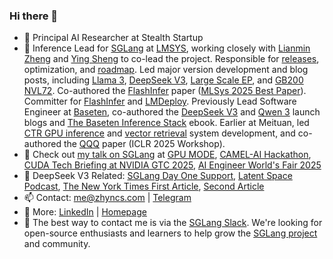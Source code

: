 ### Hi there 👋

- 🔭 Principal AI Researcher at Stealth Startup
- 💼 Inference Lead for [SGLang](https://github.com/sgl-project/sglang) at [LMSYS](https://lmsys.org/about/), working closely with [Lianmin Zheng](https://lmzheng.net/) and [Ying Sheng](https://sites.google.com/view/yingsheng/home) to co-lead the project. Responsible for [releases](https://github.com/sgl-project/sglang/releases), optimization, and [roadmap](https://github.com/sgl-project/sglang/issues/4042). Led major version development and blog posts, including [Llama 3](https://lmsys.org/blog/2024-07-25-sglang-llama3/), [DeepSeek V3](https://github.com/sgl-project/sglang/releases/tag/v0.4.1), [Large Scale EP](https://lmsys.org/blog/2025-05-05-large-scale-ep/), and [GB200 NVL72](https://lmsys.org/blog/2025-06-16-gb200-part-1/). Co-authored the [FlashInfer](https://arxiv.org/abs/2501.01005) paper ([MLSys 2025 Best Paper](https://mlsys.org/virtual/2025/poster/3259)). Committer for [FlashInfer](https://github.com/flashinfer-ai/flashinfer) and [LMDeploy](https://github.com/internlm/lmdeploy). Previously Lead Software Engineer at [Baseten](https://www.baseten.co), co-authored the [DeepSeek V3](https://www.baseten.co/blog/private-secure-deepseek-r1-in-production-in-us-eu-data-centers/) and [Qwen 3](https://www.baseten.co/blog/day-zero-benchmarks-for-qwen-3-with-sglang-on-baseten/) launch blogs and [The Baseten Inference Stack](https://www.baseten.co/resources/guide/the-baseten-inference-stack/) ebook. Earlier at Meituan, led [CTR GPU inference](https://tech.meituan.com/2022/03/03/ctr-gpu-inference.html) and [vector retrieval](https://tech.meituan.com/2024/04/11/gpu-vector-retrieval-system-practice.html) system development, and co-authored the [QQQ](https://arxiv.org/abs/2406.09904) paper (ICLR 2025 Workshop).
- 👀 Check out [my talk on SGLang](https://www.youtube.com/watch?v=XQylGyG7yp8) at [GPU MODE](https://github.com/gpu-mode/lectures/tree/main/lecture_035), [CAMEL-AI Hackathon](https://gamma.app/docs/SGLang-v04-Optimization-6x6pml7351oy58r?mode=doc), [CUDA Tech Briefing at NVIDIA GTC 2025](https://github.com/sgl-project/sgl-learning-materials/blob/main/slides/cuda_tech_briefing_at_nvidia_gtc_2025.pdf), [AI Engineer World's Fair 2025](https://github.com/basetenlabs/SGLang-Workshop/blob/main/SGLang%20Workshop%20Slides.pdf)
- 🚀 DeepSeek V3 Related: [SGLang Day One Support](https://github.com/sgl-project/sglang/releases/tag/v0.4.1), [Latent Space Podcast](https://www.latent.space/p/baseten), [The New York Times First Article](https://www.nytimes.com/2025/01/23/technology/deepseek-china-ai-chips.html), [Second Article](https://www.nytimes.com/2025/01/28/business/deepseek-owner-china-ai.html)
- 📫 Contact: me@zhyncs.com | [Telegram](https://t.me/zhyncs/)
- 📄 More: [LinkedIn](https://www.linkedin.com/in/zhyncs/) | [Homepage](https://zhyncs.com)
- :raised_hands: The best way to contact me is via the [SGLang Slack](https://slack.sglang.ai/). We're looking for open-source enthusiasts and learners to help grow the [SGLang project](https://github.com/sgl-project/sglang) and community.
